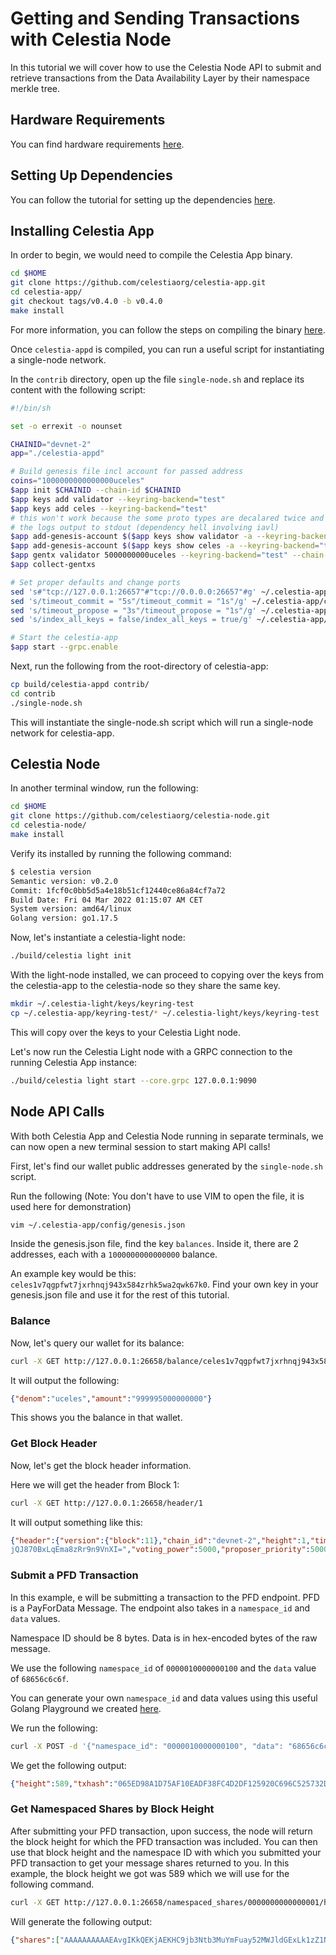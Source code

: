 # Getting and Sending Transactions with Celestia Node

In this tutorial we will cover how to use the Celestia Node API to submit and
retrieve transactions from the Data Availability Layer by their namespace
merkle tree.

## Hardware Requirements

You can find hardware requirements [here](https://docs.celestia.org/nodes/bridge-validator-node#install-golang).

## Setting Up Dependencies

You can follow the tutorial for setting up the dependencies [here](https://docs.celestia.org/nodes/bridge-validator-node#setting-up-your-bridge-node).

## Installing Celestia App

In order to begin, we would need to compile the Celestia App binary.

```sh
cd $HOME
git clone https://github.com/celestiaorg/celestia-app.git
cd celestia-app/
git checkout tags/v0.4.0 -b v0.4.0
make install
```

For more information, you can follow the steps on compiling the binary [here](https://docs.celestia.org/nodes/bridge-validator-node#install-celestia-app).

Once `celestia-appd` is compiled, you can run a useful script for instantiating
a single-node network.

In the `contrib` directory, open up the file `single-node.sh` and replace its
content with the following script:

```sh
#!/bin/sh

set -o errexit -o nounset

CHAINID="devnet-2"
app="./celestia-appd"

# Build genesis file incl account for passed address
coins="1000000000000000uceles"
$app init $CHAINID --chain-id $CHAINID 
$app keys add validator --keyring-backend="test"
$app keys add celes --keyring-backend="test"
# this won't work because the some proto types are decalared twice and 
# the logs output to stdout (dependency hell involving iavl)
$app add-genesis-account $($app keys show validator -a --keyring-backend="test") $coins
$app add-genesis-account $($app keys show celes -a --keyring-backend="test") $coins
$app gentx validator 5000000000uceles --keyring-backend="test" --chain-id $CHAINID
$app collect-gentxs

# Set proper defaults and change ports
sed 's#"tcp://127.0.0.1:26657"#"tcp://0.0.0.0:26657"#g' ~/.celestia-app/config/config.toml
sed 's/timeout_commit = "5s"/timeout_commit = "1s"/g' ~/.celestia-app/config/config.toml
sed 's/timeout_propose = "3s"/timeout_propose = "1s"/g' ~/.celestia-app/config/config.toml
sed 's/index_all_keys = false/index_all_keys = true/g' ~/.celestia-app/config/config.toml

# Start the celestia-app
$app start --grpc.enable
```

Next, run the following from the root-directory of celestia-app:

```sh
cp build/celestia-appd contrib/
cd contrib
./single-node.sh
```

This will instantiate the single-node.sh script which will run a single-node
network for celestia-app.

## Celestia Node

In another terminal window, run the following:

```sh
cd $HOME
git clone https://github.com/celestiaorg/celestia-node.git
cd celestia-node/
make install
```

Verify its installed by running the following command:

```sh
$ celestia version
Semantic version: v0.2.0
Commit: 1fcf0c0bb5d5a4e18b51cf12440ce86a84cf7a72
Build Date: Fri 04 Mar 2022 01:15:07 AM CET
System version: amd64/linux
Golang version: go1.17.5
```

Now, let's instantiate a celestia-light node:

```sh
./build/celestia light init
```

With the light-node installed, we can proceed to copying over the keys from
the celestia-app to the celestia-node so they share the same key.

```sh
mkdir ~/.celestia-light/keys/keyring-test
cp ~/.celestia-app/keyring-test/* ~/.celestia-light/keys/keyring-test
```

This will copy over the keys to your Celestia Light node.

Let's now run the Celestia Light node with a GRPC connection to the running
Celestia App instance:

```sh
./build/celestia light start --core.grpc 127.0.0.1:9090
```

## Node API Calls

With both Celestia App and Celestia Node running in separate terminals, we can
now open a new terminal session to start making API calls!

First, let's find our wallet public addresses generated by
the `single-node.sh` script.

Run the following (Note: You don't have to use VIM to open the file, it is
used here for demonstration)

```sh
vim ~/.celestia-app/config/genesis.json
```

Inside the genesis.json file, find the key `balances`. Inside it, there
are 2 addresses, each with a `1000000000000000` balance.

An example key would be this: `celes1v7qgpfwt7jxrhnqj943x584zrhk5wa2qwk67k0`.
Find your own key in your genesis.json file and use it for the rest of this tutorial.

### Balance

Now, let's query our wallet for its balance:

```sh
curl -X GET http://127.0.0.1:26658/balance/celes1v7qgpfwt7jxrhnqj943x584zrhk5wa2qwk67k0
```

It will output the following:

```json
{"denom":"uceles","amount":"999995000000000"}
```

This shows you the balance in that wallet.

### Get Block Header

Now, let's get the block header information.

Here we will get the header from Block 1:

```sh
curl -X GET http://127.0.0.1:26658/header/1
```

It will output something like this:

```json
{"header":{"version":{"block":11},"chain_id":"devnet-2","height":1,"time":"2021-11-23T02:24:05.965728875Z","last_block_id":{"hash":"","parts":{"total":0,"hash":""}},"last_commit_hash":"E3B0C44298FC1C149AFBF4C8996FB92427AE41E4649B934CA495991B7852B855","data_hash":"7B578B351B1B0BBD70BB350019EBC964C44A140A37EF715B552A7F8F315ACD19","validators_hash":"7F4EA93A134DEDBDA6A1FDD30D05760DD98A2B5FBA95DB3EFFFE7FCE4B361855","next_validators_hash":"7F4EA93A134DEDBDA6A1FDD30D05760DD98A2B5FBA95DB3EFFFE7FCE4B361855","consensus_hash":"048091BC7DDC283F77BFBF91D73C44DA58C3DF8A9CBC867405D8B7F3DAADA22F","app_hash":"E3B0C44298FC1C149AFBF4C8996FB92427AE41E4649B934CA495991B7852B855","last_results_hash":"E3B0C44298FC1C149AFBF4C8996FB92427AE41E4649B934CA495991B7852B855","evidence_hash":"E3B0C44298FC1C149AFBF4C8996FB92427AE41E4649B934CA495991B7852B855","proposer_address":"04881EB0A0A4C1DB414C708249CEEC2FCF348F3E"},"commit":{"height":1,"round":1,"block_id":{"hash":"4632277C441CA6155C4374AC56048CF4CFE3CBB2476E07A548644435980D5E17","parts":{"total":1,"hash":"BE1B789969938DB061B7723BE45C8A7B4B27192339A8E0A4E216775B2CB58D97"}},"signatures":[{"block_id_flag":2,"validator_address":"03F1044A6DF782189C7061FF89146B3D33608F17","timestamp":"2021-11-23T11:53:56.123958759Z","signature":"q/XF7Nc2ThcQgWfqi6LYOUEqLcU+sgVPY1nB2CLWdjRo80WwI6xy6QaYx1B0lmcKAkWR0YMxbc7vJzKF70qwBA=="},{"block_id_flag":2,"validator_address":"04881EB0A0A4C1DB414C708249CEEC2FCF348F3E","timestamp":"2021-11-23T11:53:56.036027188Z","signature":"0bbxeviCvgLlyIF47JoY1CMN2e/MhHtFzhdgV0zCM+P3qeO/rkh+0TSxoRVUB1MDvMCoA8hyffCw3amxympMAA=="},{"block_id_flag":2,"validator_address":"31711F367349D1BD619BD0A39568A69614B8A048","timestamp":"2021-11-23T11:53:56.135943844Z","signature":"gT23rZ8+XcG5rQ9QS+uh+Wn5eAiJDVy8bh23Fb8hevnHsuO1er2892MXAohaLRF6TTWs/C6dItYph4B/k3b6DQ=="},{"block_id_flag":2,"validator_address":"5A253EC2A9AB20AFD48C7BED2AFCA53F5C80BCA6","timestamp":"2021-11-23T11:53:56.081698742Z","signature":"nMngIlJ7PPPtu0N20YwKhWt/H3/JrEKJC3rnS5KG/8J3IppTacuwjGDUqIuHpRlrD0MmWa1mlY+6+ulbytt2AA=="},{"block_id_flag":2,"validator_address":"79BEB39F4B396F9278DA03F1C97F9BE3B10B12D3","timestamp":"2021-11-23T11:53:56.037896319Z","signature":"wPAL/sK4YXSU7iRXl00GDLvi4IItVlkY2zRkxIUeV9VA3Tq8Tke6wGE0N6pXKmtMcKUMoyjm03RWHv4mrtj1BA=="},{"block_id_flag":1,"validator_address":"","timestamp":"0001-01-01T00:00:00Z","signature":null},{"block_id_flag":1,"validator_address":"","timestamp":"0001-01-01T00:00:00Z","signature":null},{"block_id_flag":2,"validator_address":"D345D62BBD18C301B843DF7C65F10E57AB17BD98","timestamp":"2021-11-23T11:53:56.123499237Z","signature":"puj5Epw3yPGjSsJk6aQI74S2prgL7+cuiEpCxXYzQxOi0kNIqh8UMZLYf+AVHDQNJXehSmrAK6+VsIt9NF0DDg=="},{"block_id_flag":2,"validator_address":"DEC2642E786A941511A401090D21621E7F08A36D","timestamp":"2021-11-23T11:53:56.123136439Z","signature":"J/lnFqARXj42Lfx5MGY0FO/wug+AyQRxTnQp1u1HyczvV+0hXXuk06Uosi61jQKgJG6JBJF2VidqA41/uKMEDw=="}]},"validator_set":{"validators":[{"address":"03F1044A6DF782189C7061FF89146B3D33608F17","pub_key":"sMcFgSIzlD77eZYgV7H4akyxoHCPc2oIQW05qWEB6b4=","voting_power":5000,"proposer_priority":-40000},{"address":"04881EB0A0A4C1DB414C708249CEEC2FCF348F3E","pub_key":"WdqZ8hoyc1HxZCJfQrAGKm2fFJZFg7PngPNGkA1RWXc=","voting_power":5000,"proposer_priority":5000},{"address":"31711F367349D1BD619BD0A39568A69614B8A048","pub_key":"pvwSRksq3ekXIiYK7Iz
jQJ870BxLqEma8zRr9n9VnXI=","voting_power":5000,"proposer_priority":5000},{"address":"5A253EC2A9AB20AFD48C7BED2AFCA53F5C80BCA6","pub_key":"RnmnTlKoKxNoh2TpohBDP3cKlx4ATiPOCvQFk/6xpUU=","voting_power":5000,"proposer_priority":5000},{"address":"79BEB39F4B396F9278DA03F1C97F9BE3B10B12D3","pub_key":"oh/N+GOIennBOAa/gPNCso1mDlqaHQNn7Op/X8opbeY=","voting_power":5000,"proposer_priority":5000},{"address":"7F1105B7B219481810C49730AECB1A83036BCA3A","pub_key":"Ow/AHP/Q3guPGymUKpvhnwae+QoCOpGztpVnP179IG8=","voting_power":5000,"proposer_priority":5000},{"address":"87265CC17922E01497F40B701EC9F05373B83467","pub_key":"MNi0Z+uNF5X1Bxj988IDXVl0BKUcLs7LItoMnX6dbg4=","voting_power":5000,"proposer_priority":5000},{"address":"D345D62BBD18C301B843DF7C65F10E57AB17BD98","pub_key":"4g3hhdyU4IIgWW/4sR0nax8bsC/M/fDbt1N8s/QanF8=","voting_power":5000,"proposer_priority":5000},{"address":"DEC2642E786A941511A401090D21621E7F08A36D","pub_key":"b+Vv6Lcp0bhIjOQncr+OYBHixCvU5+k34y4RqyvpluE=","voting_power":5000,"proposer_priority":5000}],"proposer":{"address":"03F1044A6DF782189C7061FF89146B3D33608F17","pub_key":"sMcFgSIzlD77eZYgV7H4akyxoHCPc2oIQW05qWEB6b4=","voting_power":5000,"proposer_priority":-40000}},"dah":{"row_roots":["//////////7//////////uyLCVMJmAItYqbOqgHXm3OwHsq1xQiAX1kZV2Tgcobm","/////////////////////ykyWNfDJZfigziZC5BN5L00KKuoyDPduwynDywauskL"],"column_roots":["//////////7//////////uyLCVMJmAItYqbOqgHXm3OwHsq1xQiAX1kZV2Tgcobm","/////////////////////ykyWNfDJZfigziZC5BN5L00KKuoyDPduwynDywauskL"]}}
```

### Submit a PFD Transaction

In this example, e will be submitting a transaction to the PFD endpoint.
PFD is a PayForData Message.
The endpoint also takes in a `namespace_id` and `data` values.

Namespace ID should be 8 bytes.
Data is in hex-encoded bytes of the raw message.

We use the following `namespace_id` of `0000010000000100` and
the `data` value of `68656c6c6f`.

You can generate your own `namespace_id` and data values using this
useful Golang Playground we created [here](https://go.dev/play/p/ZZWYSSHTRdo).

We run the following:

```sh
curl -X POST -d '{"namespace_id": "0000010000000100", "data": "68656c6c6f", "gas_limit": 100000}' http://127.0.0.1:26658/submit_pfd
```

We get the following output:

```json
{"height":589,"txhash":"065ED98A1D75AF10EADF38FC4D2DF125920C696C525732DA094029FCC3D2FE6E","data":"0A180A162F7061796D656E742E4D7367506179466F7244617461","raw_log":"[{\"events\":[{\"type\":\"message\",\"attributes\":[{\"key\":\"action\",\"value\":\"/payment.MsgPayForData\"}]},{\"type\":\"payfordata\",\"attributes\":[{\"key\":\"signer\",\"value\":\"celes1vdjkcetnxyc8gandddeh2wfcxe3ksdfn09axkdtrwdnryat3v3jkcut8wpjnjerj0y6hz6sga5fzu\"},{\"key\":\"size\",\"value\":\"256\"}]}]}]","logs":[{"events":[{"type":"message","attributes":[{"key":"action","value":"/payment.MsgPayForData"}]},{"type":"payfordata","attributes":[{"key":"signer","value":"celes1vdjkcetnxyc8gandddeh2wfcxe3ksdfn09axkdtrwdnryat3v3jkcut8wpjnjerj0y6hz6sga5fzu"},{"key":"size","value":"256"}]}]}],"gas_wanted":100000,"gas_used":38546}
```

### Get Namespaced Shares by Block Height

After submitting your PFD transaction, upon success, the node will return
the block height for which the PFD transaction was included. You can then
use that block height and the namespace ID with which you submitted your
PFD transaction to get your message shares returned to you. In this example,
the block height we got was 589 which we will use for the following command.

```sh
curl -X GET http://127.0.0.1:26658/namespaced_shares/0000000000000001/height/589
```

Will generate the following output:

```json
{"shares":["AAAAAAAAAAEAvgIKkQEKjAEKHC9jb3Ntb3MuYmFuay52MWJldGExLk1zZ1NlbmQSbAosY2VsZXMxeTRxcDBmbjU5OTlubjN6NXo2Mno4bWZ4ejdwc3hqenZ0YTZsOHMSLGNlbGVzMXQzNnNxc3RxZjIzZ2cwcGZ2Y3I5cmg5bWs3ZGxyeGZwdjdzMmU1Gg4KBWNlbGVzEgUxMDAwMBIAEmYKUApGCh8vY29zbW9zLmNyeXB0by5zZWNwMjU2azEuUHViS2V5EiMKIQLEeDg/AraQeXdgchN+pl+hoedi33JUqqfCb4/CWUcHAxIECgIIfxgAEhIKDAoFY2VsZXMSAw==","AAAAAAAAAAFSMjAwEIDxBBpAzSjtxXYP4iK7F9yf44c6ND1rqcLB9ZS5ScFmpJPDd5JUY91x3axSq+X+gMMdo731cd60XIv+hq7G7tiiVsH2fbsCCpsBCpgBCiMvY29zbW9zLnN0YWtpbmcudjFiZXRhMS5Nc2dEZWxlZ2F0ZRJxCixjZWxlczFuNXR2bXB6Z3JudHJnNTl1MGdhOXd2a3J0NzlsZDd0cHZxZ2ZxdhIzY2VsZXN2YWxvcGVyMW41dHZtcHpncm50cmc1OXUwZ2E5d3ZrcnQ3OWxkN3RwZmQ4dGh5GgwKBWNlbGVzEgMxNjISWQpRCkYKHy9jb3Ntbw==","AAAAAAAAAAGYcy5jcnlwdG8uc2VjcDI1NmsxLlB1YktleRIjCiECWgWbvDZPaKewrL/QxZjSQVfZtLk/Ub0tiyDzkcZY49MSBAoCCAEY4BYSBBDAmgwaQHFw/iwCikuSl9PMrj4r5VhHp5FSD0v69CoLKNKEsSf+ROH+rYPESyhTjBR9ByTgi1hZrSPpPjNg1XguLgIPIGe6AgqaAQqXAQojL2Nvc21vcy5zdGFraW5nLnYxYmV0YTEuTXNnRGVsZWdhdGUScAosY2VsZXMxOXo4amd0bHA1eXpyeWw5eDl4ZnZyOWx6a2VmMGQ1YW5scGtzbmsSM2NlbGVzdmFsbw==","AAAAAAAAAAEAcGVyMTl6OGpndGxwNXl6cnlsOXg5eGZ2cjlsemtlZjBkNWFuNnZlank3GgsKBWNlbGVzEgIxNBJZClEKRgofL2Nvc21vcy5jcnlwdG8uc2VjcDI1NmsxLlB1YktleRIjCiEC/nJ/fvgeT8SFYP1MlejXt3saD9NY0VDLrPbmhJJRW94SBAoCCAEYuzMSBBD0iAoaQEZM83j2PHH1npls+6dwjmvpXa7XtDBf7hc18f3WKbljalXsR7sJ182SCoPxrkqsRvgP1uUdZn8fMs4CffPJtaMAAAAAAAAAAAAAAAAAAAAAAAAAAAAAAAAAAAAAAAAAAAAAAA=="],"height":589}
```
